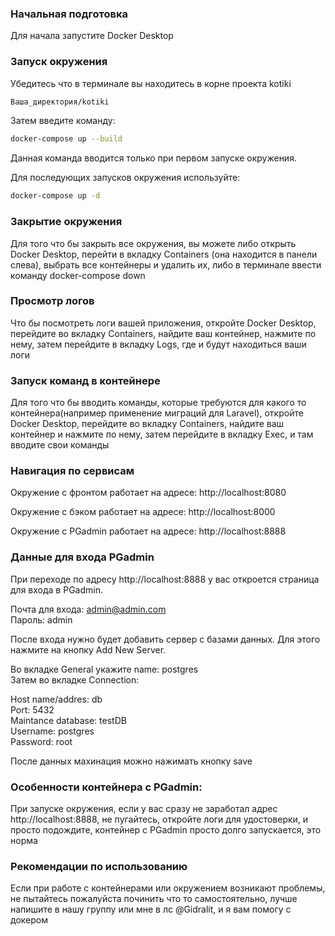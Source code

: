 ### Начальная подготовка

Для начала запустите Docker Desktop

### Запуск окружения

Убедитесь что в терминале вы находитесь в корне проекта kotiki

```bash
Ваша_директория/kotiki
```

Затем введите команду: 

```bash
docker-compose up --build
```

Данная команда вводится только при первом запуске окружения.

Для последующих запусков окружения используйте:

```bash
docker-compose up -d
```

### Закрытие окружения
Для того что бы закрыть все окружения, вы можете либо открыть Docker Desktop, перейти в вкладку Containers (она находится в панели слева), выбрать все контейнеры и удалить их, либо в терминале ввести команду docker-compose down

### Просмотр логов
Что бы посмотреть логи вашей приложения, откройте Docker Desktop, перейдите во вкладку Containers, найдите ваш контейнер, нажмите по нему, затем перейдите в вкладку Logs, где и будут находиться ваши логи

### Запуск команд в контейнере
Для того что бы вводить команды, которые требуются для какого то контейнера(например применение миграций для Laravel), откройте Docker Desktop, перейдите во вкладку Containers, найдите ваш контейнер и нажмите по нему, затем перейдите в вкладку Exec, и там вводите свои команды

### Навигация по сервисам
Окружение с фронтом работает на адресе: http://localhost:8080

Окружение с бэком работает на адресе: http://localhost:8000

Окружение с PGadmin работает на адресе: http://localhost:8888

### Данные для входа PGadmin
При переходе по адресу http://localhost:8888 у вас откроется страница для входа в PGadmin. 

Почта для входа: admin@admin.com<br>
Пароль: admin

После входа нужно будет добавить сервер с базами данных. Для этого нажмите на кнопку Add New Server.

Во вкладке General укажите name: postgres <br>
Затем во вкладке Connection:

Host name/addres: db<br>
Port: 5432<br>
Maintance database: testDB<br>
Username: postgres<br>
Password: root

После данных махинация можно нажимать кнопку save

### Особенности контейнера с PGadmin:
При запуске окружения, если у вас сразу не заработал адрес http://localhost:8888, не пугайтесь, откройте логи для удостоверки, и просто подождите, контейнер с PGadmin просто долго запускается, это норма

### Рекомендации по использованию
Если при работе с контейнерами или окружением возникают проблемы, не пытайтесь пожалуйста починить что то самостоятельно, лучше напишите в нашу группу или мне в лс @Gidralit, и я вам помогу с докером